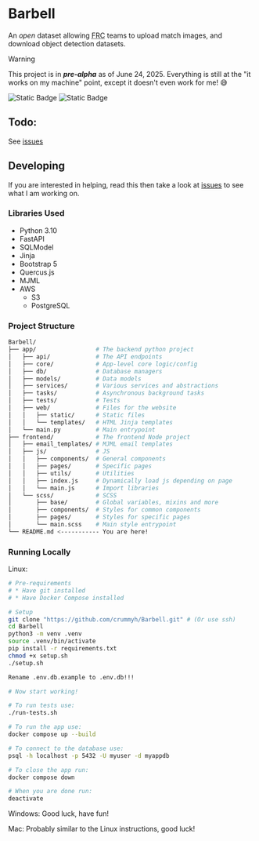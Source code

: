 # Barbell

An *open* dataset allowing <abbr title="FIRST Robotics Competition">FRC</abbr> teams to upload match images, and download object detection datasets.

> [!WARNING]
> This project is in ***pre-alpha*** as of June 24, 2025. Everything is still at the "it works on my machine" point, except it doesn't even work for me! :sweat_smile:

![Static Badge](https://img.shields.io/badge/Licence-MIT-blue?style=for-the-badge)
![Static Badge](https://img.shields.io/badge/FastAPI-%23009485?style=for-the-badge&logo=fastapi&logoColor=%23ffffff)

## Todo:

See [issues](https://github.com/crummyh/Barbell/issues)

## Developing

If you are interested in helping, read this then take a look at [issues](https://github.com/crummyh/Barbell/issues) to see what I am working on.

### Libraries Used

* Python 3.10
* FastAPI
* SQLModel
* Jinja
* Bootstrap 5
* Quercus.js
* MJML
* AWS
  * S3
  * PostgreSQL

### Project Structure

```bash
Barbell/
├── app/                 # The backend python project
│   ├── api/             # The API endpoints
│   ├── core/            # App-level core logic/config
│   ├── db/              # Database managers
│   ├── models/          # Data models
│   ├── services/        # Various services and abstractions
│   ├── tasks/           # Asynchronous background tasks
│   ├── tests/           # Tests
│   ├── web/             # Files for the website
│   │   ├── static/      # Static files
│   │   └── templates/   # HTML Jinja templates
│   └── main.py          # Main entrypoint
├── frontend/            # The frontend Node project
│   ├── email_templates/ # MJML email templates
│   ├── js/              # JS
│   │   ├── components/  # General components
│   │   ├── pages/       # Specific pages
│   │   ├── utils/       # Utilities
│   │   ├── index.js     # Dynamically load js depending on page
│   │   └── main.js      # Import libraries
│   └── scss/            # SCSS
│       ├── base/        # Global variables, mixins and more
│       ├── components/  # Styles for common components
│       ├── pages/       # Styles for specific pages
│       └── main.scss    # Main style entrypoint
└── README.md <----------- You are here!
```

### Running Locally
Linux:
```bash
# Pre-requirements
# * Have git installed
# * Have Docker Compose installed

# Setup
git clone "https://github.com/crummyh/Barbell.git" # (Or use ssh)
cd Barbell
python3 -m venv .venv
source .venv/bin/activate
pip install -r requirements.txt
chmod +x setup.sh
./setup.sh

Rename .env.db.example to .env.db!!!

# Now start working!

# To run tests use:
./run-tests.sh

# To run the app use:
docker compose up --build

# To connect to the database use:
psql -h localhost -p 5432 -U myuser -d myappdb

# To close the app run:
docker compose down

# When you are done run:
deactivate
```

Windows:
Good luck, have fun!

Mac:
Probably similar to the Linux instructions, good luck!
